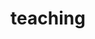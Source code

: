 ---
layout: page
permalink: /teaching/
title: teaching
description:
nav: true
dropdown: true
nav_order: 4
children: 
    - title: Informatica A @GES
      permalink: /infoA_GES/
    - title: Informatica A @MTM
      permalink: /infoA_MTM/
    - title: IACV
      permalink: /iacv/
    - title: All courses
      permalink: /courses/
---